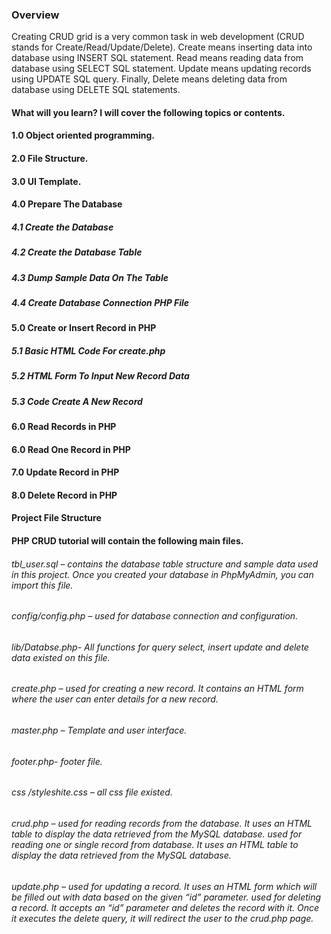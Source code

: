 ### Overview

Creating CRUD grid is a very common task in web development (CRUD stands for Create/Read/Update/Delete). Create means inserting data into database using INSERT SQL statement. Read means reading data from database using SELECT SQL statement. Update means updating records using UPDATE SQL query. Finally, Delete means deleting data from database using DELETE SQL statements.

#### What will you learn? I will cover the following topics or contents.

#### 1.0 Object oriented programming.

#### 2.0 File Structure.

#### 3.0 UI Template.

#### 4.0 Prepare The Database
##### 4.1 Create the Database
##### 4.2 Create the Database Table
##### 4.3 Dump Sample Data On The Table
##### 4.4 Create Database Connection PHP File

#### 5.0 Create or Insert Record in PHP
##### 5.1 Basic HTML Code For create.php
##### 5.2 HTML Form To Input New Record Data
##### 5.3 Code Create A New Record

#### 6.0 Read Records in PHP

#### 6.0 Read One Record in PHP

#### 7.0 Update Record in PHP

#### 8.0 Delete Record in PHP

#### Project File Structure
#### PHP CRUD tutorial will contain the following main files.

###### tbl_user.sql – contains the database table structure and sample data used in this project. Once you created your database in PhpMyAdmin, you can import this file.
###### config/config.php – used for database connection and configuration.
###### lib/Databse.php- All functions for query select, insert update and delete data existed on this file.
###### create.php – used for creating a new record. It contains an HTML form where the user can enter details for a new record.
###### master.php – Template and user interface.
###### footer.php- footer file.
###### css /styleshite.css – all css file existed.
###### crud.php – used for reading records from the database. It uses an HTML table to display the data retrieved from the MySQL database. used for reading one or single record from database. It uses an HTML table to display the data retrieved from the MySQL database.
###### update.php – used for updating a record. It uses an HTML form which will be filled out with data based on the given “id” parameter. used for deleting a record. It accepts an “id” parameter and deletes the record with it. Once it executes the delete query, it will redirect the user to the crud.php page.
